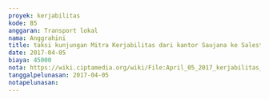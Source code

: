 ```yaml
---
proyek: kerjabilitas
kode: B5
anggaran: Transport lokal
nama: Anggrahini
title: taksi kunjungan Mitra Kerjabilitas dari kantor Saujana ke Salestock Yogyakarta
date: 2017-04-05
biaya: 45000
nota: https://wiki.ciptamedia.org/wiki/File:April_05_2017_kerjabilitas_B5_taksi_saujana_salestock_inok757.jpg
tanggalpelunasan: 2017-04-05
notapelunasan:
---
```

